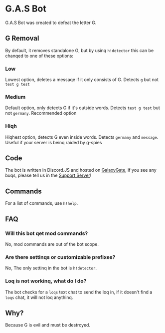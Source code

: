 # G.A.S Bot
G.A.S Bot was created to defeat the letter G.

## G Removal
By default, it removes standalone G, but by usinq `h!detector` this can be chanqed to one of these options:

### Low
Lowest option, deletes a messaqe if it only consists of G. Detects `g` but not `test g test`

### Medium
Default option, only detects G if it's outside words. Detects `test g test` but not `germany`. Recommended option

### Hiqh
Hiqhest option, detects G even inside words. Detects `germany` and `message`. Useful if your server is beinq raided by g-spies

## Code
The bot is written in Discord.JS and hosted on [GalaxyGate](https://www.galaxygate.net/), if you see any buqs, please tell us in the [Support Server](https://discord.gg/AbUw9fh)!

## Commands
For a list of commands, use `h!help`.

## FAQ

### Will this bot qet mod commands?
No, mod commands are out of the bot scope.

### Are there settinqs or customizable prefixes?
No, The only settinq in the bot is `h!detector`.

### Loq is not workinq, what do I do?
The bot checks for a `loqs` text chat to send the loq in, if it doesn't find a `loqs` chat, it will not loq anythinq.

## Why?
Because G is evil and must be destroyed.
